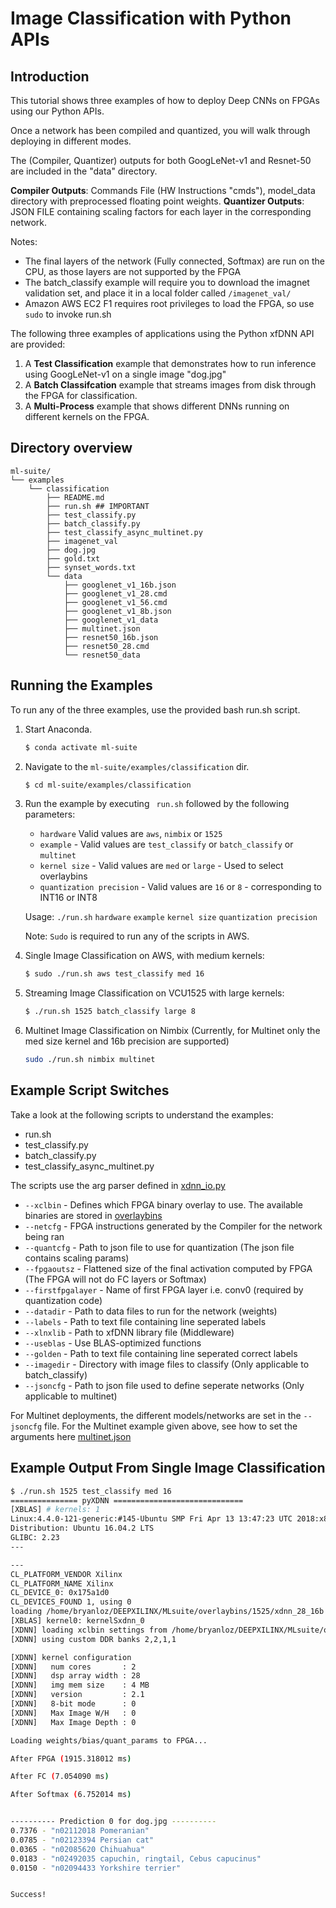 # Image Classification with Python APIs

## Introduction
This tutorial shows three examples of how to deploy Deep CNNs on FPGAs using our Python APIs.

Once a network has been compiled and quantized, you will walk through deploying in different modes.

The (Compiler, Quantizer) outputs for both GoogLeNet-v1 and Resnet-50 are included in the "data" directory.

**Compiler Outputs**: Commands File (HW Instructions "cmds"), model_data directory with preprocessed floating point weights.
**Quantizer Outputs**: JSON FILE containing scaling factors for each layer in the corresponding network.  

Notes:
 - The final layers of the network (Fully connected, Softmax) are run on the CPU, as those layers are not supported by the FPGA
 - The batch_classify example will require you to download the imagnet validation set, and place it in a local folder called `/imagenet_val/`
 - Amazon AWS EC2 F1 requires root privileges to load the FPGA, so use `sudo` to invoke run.sh

The following three examples of applications using the Python xfDNN API are provided:

1. A **Test Classification** example that demonstrates how to run inference using GoogLeNet-v1 on a single image "dog.jpg"
2. A **Batch Classifcation** example that streams images from disk through the FPGA for classification.
3. A **Multi-Process** example that shows different DNNs running on different kernels on the FPGA.

## Directory overview

```
ml-suite/
└── examples
    └── classification
        ├── README.md
        ├── run.sh ## IMPORTANT
        ├── test_classify.py
        ├── batch_classify.py
        ├── test_classify_async_multinet.py
        ├── imagenet_val
        ├── dog.jpg
        ├── gold.txt
        ├── synset_words.txt
        └── data                                                                                           
            ├── googlenet_v1_16b.json                                                                      
            ├── googlenet_v1_28.cmd                                                                        
            ├── googlenet_v1_56.cmd                                                                        
            ├── googlenet_v1_8b.json                                                                       
            ├── googlenet_v1_data                                                                          
            ├── multinet.json                                                                              
            ├── resnet50_16b.json                                                                          
            ├── resnet50_28.cmd                                                                            
            └── resnet50_data                                                                              

```

## Running the Examples  

To run any of the three examples, use the provided bash run.sh script. 

1. Start Anaconda.
    ```sh
    $ conda activate ml-suite
    ```

2. Navigate to the `ml-suite/examples/classification` dir.
    ```sh
    $ cd ml-suite/examples/classification
    ```

3. Run the example by executing ` run.sh` followed by the following parameters:
    - `hardware` Valid values are `aws`, `nimbix` or `1525`
    - `example` - Valid values are `test_classify` or `batch_classify` or `multinet`
    - `kernel size` - Valid values are `med` or `large` - Used to select overlaybins
    - `quantization precision` - Valid values are `16` or `8` - corresponding to INT16 or INT8

    Usage: `./run.sh` `hardware` `example` `kernel size` `quantization precision`

    Note: `Sudo` is required to run any of the scripts in AWS.

4. Single Image Classification on AWS, with medium kernels:
    ```sh
    $ sudo ./run.sh aws test_classify med 16
    ```

5. Streaming Image Classification on VCU1525 with large kernels:
    ```sh
    $ ./run.sh 1525 batch_classify large 8
    ```
6. Multinet Image Classification on Nimbix (Currently, for Multinet only the med size kernel and 16b precision are supported)
    ```sh
    sudo ./run.sh nimbix multinet
    ```


## Example Script Switches
Take a look at the following scripts to understand the examples:
* run.sh
* test_classify.py
* batch_classify.py
* test_classify_async_multinet.py  

The scripts use the arg parser defined in [xdnn_io.py](../../xfdnn/rt/xdnn_io.py)

- `--xclbin` 		- Defines which FPGA binary overlay to use. The available binaries are stored in [overlaybins](../../overlaybins)
- `--netcfg` 	    - FPGA instructions generated by the Compiler for the network being ran
- `--quantcfg`      - Path to json file to use for quantization (The json file contains scaling params)
- `--fpgaoutsz`	    - Flattened size of the final activation computed by FPGA (The FPGA will not do FC layers or Softmax)
- `--firstfpgalayer` - Name of first FPGA layer i.e. conv0 (required by quantization code)
- `--datadir`		- Path to data files to run for the network (weights)
- `--labels`		- Path to text file containing line seperated labels
- `--xlnxlib`		- Path to xfDNN library file (Middleware)
- `--useblas`		- Use BLAS-optimized functions
- `--golden`		- Path to text file containing line seperated correct labels
- `--imagedir`	    - Directory with image files to classify (Only applicable to batch_classify)
- `--jsoncfg`       - Path to json file used to define seperate networks (Only applicable to multinet)

For Multinet deployments, the different models/networks are set in the `--jsoncfg` file. For the Multinet example given above, see how to set the arguments here [multinet.json][]

## Example Output From Single Image Classification


  ```sh
  $ ./run.sh 1525 test_classify med 16
  =============== pyXDNN =============================
  [XBLAS] # kernels: 1
  Linux:4.4.0-121-generic:#145-Ubuntu SMP Fri Apr 13 13:47:23 UTC 2018:x86_64
  Distribution: Ubuntu 16.04.2 LTS
  GLIBC: 2.23
  ---

  ---
  CL_PLATFORM_VENDOR Xilinx
  CL_PLATFORM_NAME Xilinx
  CL_DEVICE_0: 0x175a1d0
  CL_DEVICES_FOUND 1, using 0
  loading /home/bryanloz/DEEPXILINX/MLsuite/overlaybins/1525/xdnn_28_16b.xclbin
  [XBLAS] kernel0: kernelSxdnn_0
  [XDNN] loading xclbin settings from /home/bryanloz/DEEPXILINX/MLsuite/overlaybins/1525/xdnn_28_16b.xclbin.json
  [XDNN] using custom DDR banks 2,2,1,1

  [XDNN] kernel configuration
  [XDNN]   num cores       : 2
  [XDNN]   dsp array width : 28
  [XDNN]   img mem size    : 4 MB
  [XDNN]   version         : 2.1
  [XDNN]   8-bit mode      : 0
  [XDNN]   Max Image W/H   : 0
  [XDNN]   Max Image Depth : 0

  Loading weights/bias/quant_params to FPGA...

  After FPGA (1915.318012 ms)

  After FC (7.054090 ms)

  After Softmax (6.752014 ms)


  ---------- Prediction 0 for dog.jpg ----------
  0.7376 - "n02112018 Pomeranian"
  0.0785 - "n02123394 Persian cat"
  0.0365 - "n02085620 Chihuahua"
  0.0183 - "n02492035 capuchin, ringtail, Cebus capucinus"
  0.0150 - "n02094433 Yorkshire terrier"


  Success!
  ```

  [multinet.json]: data/multinet.json

